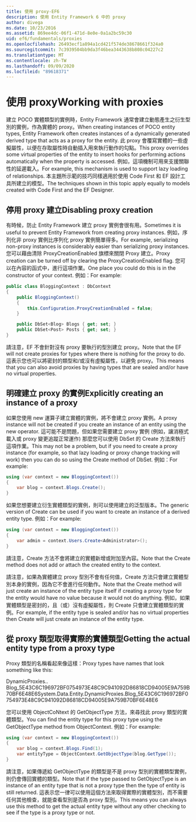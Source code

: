 ```yaml
---
title: 使用 proxy-EF6
description: 使用 Entity Framework 6 中的 proxy
author: divega
ms.date: 10/23/2016
ms.assetid: 869ee4dc-06f1-471d-8e0e-0a1a2bc59c30
uid: ef6/fundamentals/proxies
ms.openlocfilehash: 26493ecf1a894a1cd421f574de38678661f324a0
ms.sourcegitcommit: 7c3939504bb9da3f46bea3443638b808c04227c2
ms.translationtype: MT
ms.contentlocale: zh-TW
ms.lasthandoff: 09/09/2020
ms.locfileid: "89618371"
---
```

# <a name="working-with-proxies"></a><span data-ttu-id="16b50-103">使用 proxy</span><span class="sxs-lookup"><span data-stu-id="16b50-103">Working with proxies</span></span>
<span data-ttu-id="16b50-104">建立 POCO 實體類型的實例時，Entity Framework 通常會建立動態產生之衍生型別的實例，作為實體的 proxy。</span><span class="sxs-lookup"><span data-stu-id="16b50-104">When creating instances of POCO entity types, Entity Framework often creates instances of a dynamically generated derived type that acts as a proxy for the entity.</span></span> <span data-ttu-id="16b50-105">此 proxy 會覆寫實體的一些虛擬屬性，以便在存取屬性時自動插入用來執行動作的勾點。</span><span class="sxs-lookup"><span data-stu-id="16b50-105">This proxy overrides some virtual properties of the entity to insert hooks for performing actions automatically when the property is accessed.</span></span> <span data-ttu-id="16b50-106">例如，這項機制可用來支援關聯性的延遲載入。</span><span class="sxs-lookup"><span data-stu-id="16b50-106">For example, this mechanism is used to support lazy loading of relationships.</span></span> <span data-ttu-id="16b50-107">本主題所示範的技巧同樣適用於使用 Code First 和 EF 設計工具所建立的模型。</span><span class="sxs-lookup"><span data-stu-id="16b50-107">The techniques shown in this topic apply equally to models created with Code First and the EF Designer.</span></span>  

## <a name="disabling-proxy-creation"></a><span data-ttu-id="16b50-108">停用 proxy 建立</span><span class="sxs-lookup"><span data-stu-id="16b50-108">Disabling proxy creation</span></span>  

<span data-ttu-id="16b50-109">有時候，防止 Entity Framework 建立 proxy 實例會很有用。</span><span class="sxs-lookup"><span data-stu-id="16b50-109">Sometimes it is useful to prevent Entity Framework from creating proxy instances.</span></span> <span data-ttu-id="16b50-110">例如，序列化非 proxy 實例比序列化 proxy 實例簡單得多。</span><span class="sxs-lookup"><span data-stu-id="16b50-110">For example, serializing non-proxy instances is considerably easier than serializing proxy instances.</span></span> <span data-ttu-id="16b50-111">您可以藉由清除 ProxyCreationEnabled 旗標來關閉 Proxy 建立。</span><span class="sxs-lookup"><span data-stu-id="16b50-111">Proxy creation can be turned off by clearing the ProxyCreationEnabled flag.</span></span> <span data-ttu-id="16b50-112">您可以在內容的函式中，進行這項作業。</span><span class="sxs-lookup"><span data-stu-id="16b50-112">One place you could do this is in the constructor of your context.</span></span> <span data-ttu-id="16b50-113">例如：</span><span class="sxs-lookup"><span data-stu-id="16b50-113">For example:</span></span>  

``` csharp
public class BloggingContext : DbContext
{
    public BloggingContext()
    {
        this.Configuration.ProxyCreationEnabled = false;
    }  

    public DbSet<Blog> Blogs { get; set; }
    public DbSet<Post> Posts { get; set; }
}
```  

<span data-ttu-id="16b50-114">請注意，EF 不會針對沒有 proxy 要執行的型別建立 proxy。</span><span class="sxs-lookup"><span data-stu-id="16b50-114">Note that the EF will not create proxies for types where there is nothing for the proxy to do.</span></span> <span data-ttu-id="16b50-115">這表示您也可以將密封的類型和/或沒有虛擬屬性，以避免 proxy。</span><span class="sxs-lookup"><span data-stu-id="16b50-115">This means that you can also avoid proxies by having types that are sealed and/or have no virtual properties.</span></span>  

## <a name="explicitly-creating-an-instance-of-a-proxy"></a><span data-ttu-id="16b50-116">明確建立 proxy 的實例</span><span class="sxs-lookup"><span data-stu-id="16b50-116">Explicitly creating an instance of a proxy</span></span>  

<span data-ttu-id="16b50-117">如果您使用 new 運算子建立實體的實例，將不會建立 proxy 實例。</span><span class="sxs-lookup"><span data-stu-id="16b50-117">A proxy instance will not be created if you create an instance of an entity using the new operator.</span></span> <span data-ttu-id="16b50-118">這可能不是問題，但如果您需要建立 proxy 實例 (例如，讓消極式載入或 proxy 變更追蹤正常運作) 那麼您可以使用 DbSet 的 Create 方法來執行這項作業。</span><span class="sxs-lookup"><span data-stu-id="16b50-118">This may not be a problem, but if you need to create a proxy instance (for example, so that lazy loading or proxy change tracking will work) then you can do so using the Create method of DbSet.</span></span> <span data-ttu-id="16b50-119">例如：</span><span class="sxs-lookup"><span data-stu-id="16b50-119">For example:</span></span>  

``` csharp
using (var context = new BloggingContext())
{
    var blog = context.Blogs.Create();
}
```  

<span data-ttu-id="16b50-120">如果您想要建立衍生實體類型的實例，則可以使用建立的泛型版本。</span><span class="sxs-lookup"><span data-stu-id="16b50-120">The generic version of Create can be used if you want to create an instance of a derived entity type.</span></span> <span data-ttu-id="16b50-121">例如：</span><span class="sxs-lookup"><span data-stu-id="16b50-121">For example:</span></span>  

``` csharp
using (var context = new BloggingContext())
{
    var admin = context.Users.Create<Administrator>();
}
```  

<span data-ttu-id="16b50-122">請注意，Create 方法不會將建立的實體新增或附加至內容。</span><span class="sxs-lookup"><span data-stu-id="16b50-122">Note that the Create method does not add or attach the created entity to the context.</span></span>  

<span data-ttu-id="16b50-123">請注意，如果為實體建立 proxy 型別不會有任何值，Create 方法只會建立實體型別本身的實例，因為它不會進行任何動作。</span><span class="sxs-lookup"><span data-stu-id="16b50-123">Note that the Create method will just create an instance of the entity type itself if creating a proxy type for the entity would have no value because it would not do anything.</span></span> <span data-ttu-id="16b50-124">例如，如果實體類型是密封的，且（或）沒有虛擬屬性，則 Create 只會建立實體類型的實例。</span><span class="sxs-lookup"><span data-stu-id="16b50-124">For example, if the entity type is sealed and/or has no virtual properties then Create will just create an instance of the entity type.</span></span>  

## <a name="getting-the-actual-entity-type-from-a-proxy-type"></a><span data-ttu-id="16b50-125">從 proxy 類型取得實際的實體類型</span><span class="sxs-lookup"><span data-stu-id="16b50-125">Getting the actual entity type from a proxy type</span></span>  

<span data-ttu-id="16b50-126">Proxy 類型的名稱看起來像這樣：</span><span class="sxs-lookup"><span data-stu-id="16b50-126">Proxy types have names that look something like this:</span></span>  

<span data-ttu-id="16b50-127">DynamicProxies.. Blog_5E43C6C196972BF0754973E48C9C941092D86818CD94005E9A759B70BF6E48E6</span><span class="sxs-lookup"><span data-stu-id="16b50-127">System.Data.Entity.DynamicProxies.Blog_5E43C6C196972BF0754973E48C9C941092D86818CD94005E9A759B70BF6E48E6</span></span>  

<span data-ttu-id="16b50-128">您可以使用 ObjectCoNtext 的 GetObjectType 方法，來尋找此 proxy 類型的實體類型。</span><span class="sxs-lookup"><span data-stu-id="16b50-128">You can find the entity type for this proxy type using the GetObjectType method from ObjectContext.</span></span> <span data-ttu-id="16b50-129">例如：</span><span class="sxs-lookup"><span data-stu-id="16b50-129">For example:</span></span>  

``` csharp
using (var context = new BloggingContext())
{
    var blog = context.Blogs.Find(1);
    var entityType = ObjectContext.GetObjectType(blog.GetType());
}
```  

<span data-ttu-id="16b50-130">請注意，如果傳遞給 GetObjectType 的類型是不是 proxy 型別的實體類型實例，則仍會傳回實體的類型。</span><span class="sxs-lookup"><span data-stu-id="16b50-130">Note that if the type passed to GetObjectType is an instance of an entity type that is not a proxy type then the type of entity is still returned.</span></span> <span data-ttu-id="16b50-131">這表示您一律可以使用這個方法來取得實際的實體型別，而不需要任何其他檢查，就能查看型別是否為 proxy 型別。</span><span class="sxs-lookup"><span data-stu-id="16b50-131">This means you can always use this method to get the actual entity type without any other checking to see if the type is a proxy type or not.</span></span>  
